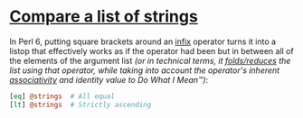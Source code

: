 [1]: http://rosettacode.org/wiki/Compare_a_list_of_strings

# [Compare a list of strings][1]

In Perl 6, putting square brackets around an [infix](http://en.wikipedia.org/wiki/Infix_notation) operator turns it into a listop that effectively works as if the operator had been but in between all of the elements of the argument list *(or in technical terms, it [folds/reduces](http://en.wikipedia.org/wiki/Fold_(higher-order_function)) the list using that operator, while taking into account the operator's inherent [associativity](http://perlcabal.org/syn/S03.html#line_62) and identity value to Do What I Mean&#8482;)*:

```perl
[eq] @strings  # All equal
[lt] @strings  # Strictly ascending
```